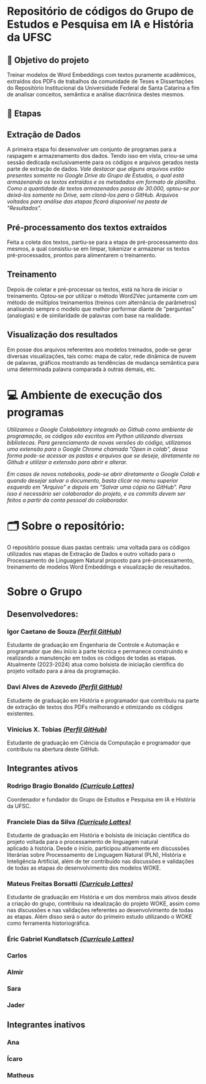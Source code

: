 # Repositório de códigos do Grupo de Estudos e Pesquisa em IA e História da UFSC

## 🎯 Objetivo do projeto
Treinar modelos de Word Embeddings com textos puramente acadêmicos, extraídos dos PDFs de trabalhos da comunidade de Teses e Dissertações do Repositório Institucional da Universidade Federal de Santa Catarina a fim de analisar conceitos, semântica e análise diacrônica destes mesmos.

## 📃 Etapas

## Extração de Dados
A primeira etapa foi desenvolver um conjunto de programas para a raspagem e armazenamento dos dados. Tendo isso em vista, criou-se uma sessão dedicada exclusivamente para os códigos e arquivos gerados nesta parte de extração de dados. *Vale destacar que alguns arquivos estão presentes somente no Google Drive do Grupo de Estudos, o qual está armazenando os textos extraídos e os metadados em formato de planilha. Como a quantidade de textos armazenados passa de 30.000, optou-se por deixá-los somente no Drive, sem cloná-los para o GitHub. Arquivos voltados para análise das etapas ficará disponível na pasta de "Resultados".*

## Pré-processamento dos textos extraídos
Feita a coleta dos textos, partiu-se para a etapa de pré-processamento dos mesmos, a qual consistiu-se em limpar, tokenizar e armazenar os textos pré-processados, prontos para alimentarem o treinamento.

## Treinamento
Depois de coletar e pré-processar os textos, está na hora de iniciar o treinamento. Optou-se por utilizar o método Word2Vec juntamente com um método de múltiplos treinamentos (treinos com alternância de parâmetros) analisando sempre o modelo que melhor performar diante de "perguntas" (analogias) e de similaridade de palavras com base na realidade.

## Visualização dos resultados
Em posse dos arquivos referentes aos modelos treinados, pode-se gerar diversas visualizações, tais como: mapa de calor, rede dinâmica de nuvem de palavras, gráficos mostrando as tendências de mudança semântica para uma determinada palavra comparada à outras demais, etc.

# 💻 Ambiente de execução dos programas

*Utilizamos o Google Colabolatory integrado ao Github como ambiente de programação, os códigos são escritos em Python utilizando diversas bibliotecas. 
Para gerenciamento de novas versões do código, utilizamos uma extensão para o Google Chrome chamada "Open in colab", dessa forma pode-se acessar as pastas e arquivos que se deseje, diretamente no Github e utilizar a extensão para abrir e alterar.*

*Em casos de novos notebooks, pode-se abrir diretamente o Google Colab e quando desejar salvar o documento, basta clicar no menu superior esquerdo em "Arquivo" e depois em "Salvar uma cópia no GitHub". Para isso é necessário ser colaborador do projeto, e os commits devem ser feitos a partir da conta pessoal do colaborador.*

# 🗂️ Sobre o repositório:

O repositório possue duas pastas centrais: uma voltada para os códigos utilizados nas etapas de Extração de Dados e outro voltado para o Processamento de Linguagem Natural proposto para pré-processamento, treinamento de modelos Word Embeddings e visualização de resultados.

# Sobre o Grupo

## Desenvolvedores:

### Igor Caetano de Souza *[(Perfil GitHub)](https://github.com/IgorCaetano)*
Estudante de graduação em Engenharia de Controle e Automação e programador que deu início à parte técnica e permanece construindo e realizando a manutenção em todos os códigos de todas as etapas. Atualmente (2023-2024) atua como bolsista de iniciação científica do projeto voltado para a área da programação.

### Davi Alves de Azevedo *[(Perfil GitHub)](https://github.com/daviaaze)*
Estudante de graduação em História e programador que contribuiu na parte de extração de textos dos PDFs melhorando e otimizando os códigos existentes.

### Vinicius X. Tobias *[(Perfil GitHub)](https://github.com/vinixavi95)*
Estudante de graduação em Ciência da Computação e programador que contribuiu na abertura deste GitHub.

## Integrantes ativos

### Rodrigo Bragio Bonaldo *[(Currículo Lattes)](http://lattes.cnpq.br/2967207698672476)*
Coordenador e fundador do Grupo de Estudos e Pesquisa em IA e História da UFSC.

### Franciele Dias da Silva *[(Currículo Lattes)](http://lattes.cnpq.br/8272002719032465)*
Estudante de graduação em História e bolsista de iniciação científica do projeto voltada para o processamento de linguagem natural aplicado à história. Desde o início, participou ativamente em discussões literárias sobre Processamento de Linguagem Natural (PLN), História e Inteligência Artificial, além de ter contribuído nas discussões e validações de todas as etapas do desenvolvimento dos modelos WOKE.

### Mateus Freitas Borsatti *[(Currículo Lattes)](https://lattes.cnpq.br/1731957464761445)*
Estudante de graduação em História e um dos membros mais ativos desde a criação do grupo, contribuiu na idealização do projeto WOKE, assim como nas discussões e nas validações referentes ao desenvolvimento de todas as etapas. Além disso será o autor do primeiro estudo utilizando o WOKE como ferramenta historiográfica.

### Éric Gabriel Kundlatsch *[(Currículo Lattes)](http://lattes.cnpq.br/3926071140042328)*

### Carlos

### Almir

### Sara

### Jader

## Integrantes inativos
### Ana

### Ícaro

### Matheus

